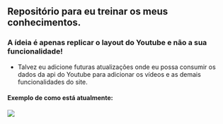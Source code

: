 ## Repositório para eu treinar os meus conhecimentos.

### A ídeia é apenas replicar o layout do Youtube e não a sua funcionalidade!

- Talvez eu adicione futuras atualizações onde eu possa consumir os dados da api do Youtube para adicionar os vídeos e as demais funcionalidades do site.

#### Exemplo de como está atualmente:
<img src="https://user-images.githubusercontent.com/87145566/159932246-0e2245d0-2e03-43bc-8b2a-85faee36f195.png">
